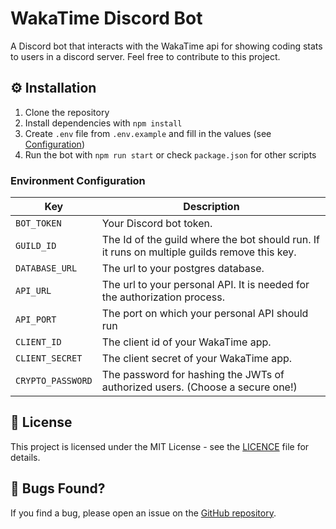 # WakaTime Discord Bot

A Discord bot that interacts with the WakaTime api for showing coding stats to users in a discord server.
Feel free to contribute to this project.

## ⚙ Installation

1. Clone the repository
2. Install dependencies with `npm install`
3. Create `.env` file from `.env.example` and fill in the values (see [Configuration](#environment-configuration))
4. Run the bot with `npm run start` or check `package.json` for other scripts

### Environment Configuration

| Key               | Description                                                                                  |
|-------------------|----------------------------------------------------------------------------------------------|
| `BOT_TOKEN`       | Your Discord bot token.                                                                      |
| `GUILD_ID`        | The Id of the guild where the bot should run. If it runs on multiple guilds remove this key. |
| `DATABASE_URL`    | The url to your postgres database.                                                           |
| `API_URL`         | The url to your personal API. It is needed for the authorization process.                    |
| `API_PORT`        | The port on which your personal API should run                                               |
| `CLIENT_ID`       | The client id of your WakaTime app.                                                          |
| `CLIENT_SECRET`   | The client secret of your WakaTime app.                                                      |
| `CRYPTO_PASSWORD` | The password for hashing the JWTs of authorized users. (Choose a secure one!)                |

## 📝 License

This project is licensed under the MIT License - see the [LICENCE](LICENCE) file for details.

## 🐞 Bugs Found?

If you find a bug, please open an issue on
the [GitHub repository](https://github.com/zFl4wless/discord.js-typescript-template/issues).
